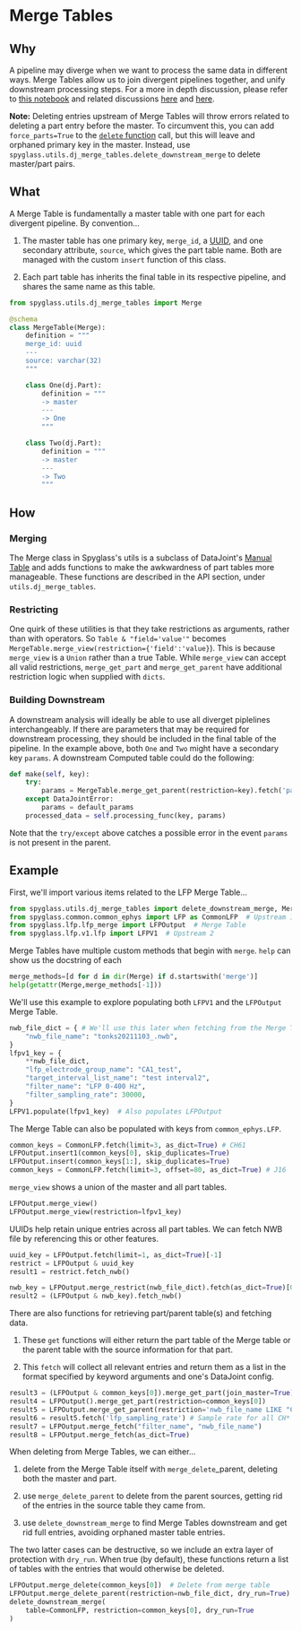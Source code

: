 # Merge Tables

## Why

A pipeline may diverge when we want to process the same data in different ways.
Merge Tables allow us to join divergent pipelines together, and unify
downstream processing steps. For a more in depth discussion, please refer to
[this notebook](https://github.com/ttngu207/db-programming-with-datajoint/blob/master/notebooks/pipelines_merging_design_master_part.ipynb)
and related discussions [here](https://github.com/datajoint/datajoint-python/issues/151)
and [here](https://github.com/LorenFrankLab/spyglass/issues/469).

**Note:** Deleting entries upstream of Merge Tables will throw errors related to
deleting a part entry before the master. To circumvent this, you can add
`force_parts=True` to the
[`delete` function](https://datajoint.com/docs/core/datajoint-python/0.14/api/datajoint/__init__/#datajoint.table.Table.delete)
call, but this will leave and orphaned primary key in the master. Instead, use
`spyglass.utils.dj_merge_tables.delete_downstream_merge` to delete master/part pairs.

## What

A Merge Table is fundamentally a master table with one part for each divergent
pipeline. By convention...

1. The master table has one primary key, `merge_id`, a
   [UUID](https://en.wikipedia.org/wiki/Universally_unique_identifier), and one
   secondary attribute, `source`, which gives the part table name. Both are
   managed with the custom `insert` function of this class.

2. Each part table has inherits the final table in its respective pipeline, and
   shares the same name as this table.

```python
from spyglass.utils.dj_merge_tables import Merge

@schema
class MergeTable(Merge):
    definition = """
    merge_id: uuid
    ---
    source: varchar(32)
    """

    class One(dj.Part):
        definition = """
        -> master
        ---
        -> One
        """

    class Two(dj.Part):
        definition = """
        -> master
        ---
        -> Two
        """
```

## How

### Merging

The Merge class in Spyglass's utils is a subclass of DataJoint's
[Manual Table](https://datajoint.com/docs/core/design/tables/tiers/#data-entry-lookup-and-manual)
and adds functions to make the awkwardness of part tables more manageable. These
functions are described in the API section, under `utils.dj_merge_tables`.

### Restricting

One quirk of these utilities is that they take restrictions as arguments,
rather than with operators. So `Table & "field='value'"` becomes
`MergeTable.merge_view(restriction={'field':'value}`). This is because
`merge_view` is a `Union` rather than a true Table. While `merge_view` can
accept all valid restrictions, `merge_get_part` and `merge_get_parent` have 
additional restriction logic when supplied with `dicts`. 

### Building Downstream

A downstream analysis will ideally be able to use all diverget piplelines
interchangeably. If there are parameters that may be required for downstream
processing, they should be included in the final table of the pipeline. In the
example above, both `One` and `Two` might have a secondary key `params`. A
downstream Computed table could do the following: 

```python 
def make(self, key):
    try:
        params = MergeTable.merge_get_parent(restriction=key).fetch('params')
    except DataJointError: 
        params = default_params
    processed_data = self.processing_func(key, params)
```

Note that the `try/except` above catches a possible error in the event `params`
is not present in the parent.

## Example

First, we'll import various items related to the LFP Merge Table...

```python
from spyglass.utils.dj_merge_tables import delete_downstream_merge, Merge
from spyglass.common.common_ephys import LFP as CommonLFP  # Upstream 1
from spyglass.lfp.lfp_merge import LFPOutput  # Merge Table
from spyglass.lfp.v1.lfp import LFPV1  # Upstream 2
```

Merge Tables have multiple custom methods that begin with `merge`. `help` can
show us the docstring of each

```python
merge_methods=[d for d in dir(Merge) if d.startswith('merge')]
help(getattr(Merge,merge_methods[-1]))
```

We'll use this example to explore populating both `LFPV1` and the `LFPOutput`
Merge Table.

```python
nwb_file_dict = { # We'll use this later when fetching from the Merge Table
    "nwb_file_name": "tonks20211103_.nwb",
}
lfpv1_key = {
    **nwb_file_dict,
    "lfp_electrode_group_name": "CA1_test",
    "target_interval_list_name": "test interval2",
    "filter_name": "LFP 0-400 Hz",
    "filter_sampling_rate": 30000,
}
LFPV1.populate(lfpv1_key)  # Also populates LFPOutput
```

The Merge Table can also be populated with keys from `common_ephys.LFP`.

```python
common_keys = CommonLFP.fetch(limit=3, as_dict=True) # CH61
LFPOutput.insert1(common_keys[0], skip_duplicates=True)
LFPOutput.insert(common_keys[1:], skip_duplicates=True)
common_keys = CommonLFP.fetch(limit=3, offset=80, as_dict=True) # J16
```

`merge_view` shows a union of the master and all part tables.

```python
LFPOutput.merge_view()
LFPOutput.merge_view(restriction=lfpv1_key)
```

UUIDs help retain unique entries across all part tables. We can fetch NWB file
by referencing this or other features.

```python
uuid_key = LFPOutput.fetch(limit=1, as_dict=True)[-1]
restrict = LFPOutput & uuid_key
result1 = restrict.fetch_nwb()

nwb_key = LFPOutput.merge_restrict(nwb_file_dict).fetch(as_dict=True)[0]
result2 = (LFPOutput & nwb_key).fetch_nwb()
```

There are also functions for retrieving part/parent table(s) and fetching data.

1. These `get` functions will either return the part table of the Merge table or
   the parent table with the source information for that part. 

2. This `fetch` will collect all relevant entries and return them as a list in
   the format specified by keyword arguments and one's DataJoint config.

```python
result3 = (LFPOutput & common_keys[0]).merge_get_part(join_master=True)
result4 = LFPOutput().merge_get_part(restriction=common_keys[0])
result5 = LFPOutput.merge_get_parent(restriction='nwb_file_name LIKE "CH%"')
result6 = result5.fetch('lfp_sampling_rate') # Sample rate for all CH* files
result7 = LFPOutput.merge_fetch("filter_name", "nwb_file_name")
result8 = LFPOutput.merge_fetch(as_dict=True)
```

When deleting from Merge Tables, we can either...

1. delete from the Merge Table itself with `merge_delete`_parent, deleting both
   the master and part.

2. use `merge_delete_parent` to delete from the parent sources, getting rid of
   the entries in the source table they came from.

3. use `delete_downstream_merge` to find Merge Tables downstream and get rid
   full entries, avoiding orphaned master table entries.

The two latter cases can be destructive, so we include an extra layer of
protection with `dry_run`. When true (by default), these functions return
a list of tables with the entries that would otherwise be deleted.

```python
LFPOutput.merge_delete(common_keys[0])  # Delete from merge table
LFPOutput.merge_delete_parent(restriction=nwb_file_dict, dry_run=True)
delete_downstream_merge(
    table=CommonLFP, restriction=common_keys[0], dry_run=True
)
```
